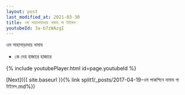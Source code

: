 ```yaml
---
layout: post
last_modified_at: 2021-03-30
title: ওম সাহাসাড়াদায় নামায গা টাইমস
youtubeId: 3a-b7zWAzgI
---
```

 
 
 ওম সাহাসাড়াদায় নামায  
 
 -  কে দেয় হাজারে হাজারে 
 
  
 
  
 
 
 
 
 
 


{% include youtubePlayer.html id=page.youtubeId %}
 
[Next]({{ site.baseurl }}{% link  split1/_posts/2017-04-19-ওম পাকশিনে নামায গা টাইমস.md%})
 
